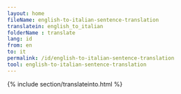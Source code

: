 ```yaml
---
layout: home
fileName: english-to-italian-sentence-translation
translatein: english_to_italian
folderName : translate
lang: id
from: en
to: it
permalink: /id/english-to-italian-sentence-translation
tool: english-to-italian-sentence-translation
---
```

{% include section/translateinto.html %}
